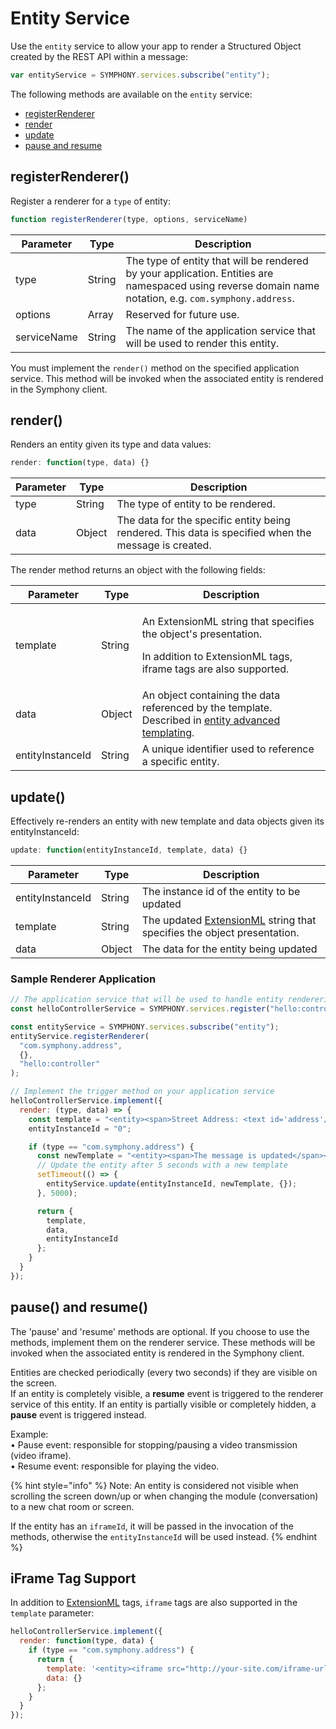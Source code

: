 # Entity Service

Use the `entity` service to allow your app to render a Structured Object created by the REST API within a message:

```javascript
var entityService = SYMPHONY.services.subscribe("entity");
```

The following methods are available on the `entity` service:

* [registerRenderer](./#registerrenderer)
* [render](./#render)
* [update](./#update)
* [pause and resume](./#pause-and-resume)

## registerRenderer()

Register a renderer for a `type` of entity:

```javascript
function registerRenderer(type, options, serviceName)
```

| Parameter   | Type   | Description                                                                                                                                            |
| ----------- | ------ | ------------------------------------------------------------------------------------------------------------------------------------------------------ |
| type        | String | The type of entity that will be rendered by your application. Entities are namespaced using reverse domain name notation, e.g. `com.symphony.address`. |
| options     | Array  | Reserved for future use.                                                                                                                               |
| serviceName | String | The name of the application service that will be used to render this entity.                                                                           |

You must implement the `render()` method on the specified application service. This method will be invoked when the associated entity is rendered in the Symphony client.

## render()

Renders an entity given its type and data values:

```javascript
render: function(type, data) {}
```

| Parameter | Type   | Description                                                                                          |
| --------- | ------ | ---------------------------------------------------------------------------------------------------- |
| type      | String | The type of entity to be rendered.                                                                   |
| data      | Object | The data for the specific entity being rendered. This data is specified when the message is created. |

The render method returns an object with the following fields:

| Parameter        | Type   | Description                                                                                                                                                                     |
| ---------------- | ------ | ------------------------------------------------------------------------------------------------------------------------------------------------------------------------------- |
| template         | String | <p>An ExtensionML string that specifies the object's presentation.</p><p>In addition to ExtensionML tags, iframe tags are also supported.</p>                                   |
| data             | Object | An object containing the data referenced by the template. Described in [entity advanced templating](https://developers.symphony.com/extension/docs/entity-advanced-templating). |
| entityInstanceId | String | A unique identifier used to reference a specific entity.                                                                                                                        |

## update()

Effectively re-renders an entity with new template and data objects given its entityInstanceId:

```javascript
update: function(entityInstanceId, template, data) {}
```

| Parameter        | Type   | Description                                                                                                                         |
| ---------------- | ------ | ----------------------------------------------------------------------------------------------------------------------------------- |
| entityInstanceId | String | The instance id of the entity to be updated                                                                                         |
| template         | String | The updated [ExtensionML](https://symphony-developers.symphony.com/docs/extensionml) string that specifies the object presentation. |
| data             | Object | The data for the entity being updated                                                                                               |

### Sample Renderer Application

```javascript
// The application service that will be used to handle entity renderering
const helloControllerService = SYMPHONY.services.register("hello:controller");

const entityService = SYMPHONY.services.subscribe("entity");
entityService.registerRenderer(
  "com.symphony.address",
  {},
  "hello:controller"
);

// Implement the trigger method on your application service
helloControllerService.implement({
  render: (type, data) => {
    const template = "<entity><span>Street Address: <text id='address'/></span><br/><span>City: Palo Alto</span><br/><span>State: California</span><br/><span>Zip Code: 94304</span></entity>"
    entityInstanceId = "0";

    if (type == "com.symphony.address") {
      const newTemplate = "<entity><span>The message is updated</span></entity>";
      // Update the entity after 5 seconds with a new template
      setTimeout(() => {
        entityService.update(entityInstanceId, newTemplate, {});
      }, 5000);

      return {
        template,
        data,
        entityInstanceId
      };
    }
  }
});
```

## pause() and resume()

The 'pause' and 'resume' methods are optional. If you choose to use the methods, implement them on the renderer service. These methods will be invoked when the associated entity is rendered in the Symphony client.

Entities are checked periodically (every two seconds) if they are visible on the screen.\
If an entity is completely visible, a **resume** event is triggered to the renderer service of this entity. If an entity is partially visible or completely hidden, a **pause** event is triggered instead.

Example:\
• Pause event: responsible for stopping/pausing a video transmission (video iframe).\
• Resume event: responsible for playing the video.

{% hint style="info" %}
Note: An entity is considered not visible when scrolling the screen down/up or when changing the module (conversation) to a new chat room or screen.

If the entity has an `iframeId`, it will be passed in the invocation of the methods, otherwise the `entityInstanceId` will be used instead.
{% endhint %}

## iFrame Tag Support

In addition to [ExtensionML](https://symphony-developers.symphony.com/docs/extensionml) tags, `iframe` tags are also supported in the `template` parameter:

```javascript
helloControllerService.implement({
  render: function(type, data) {
    if (type == "com.symphony.address") {
      return {
        template: '<entity><iframe src="http://your-site.com/iframe-url.html" /></entity>',
        data: {}
      };
    }
  }
});
```
